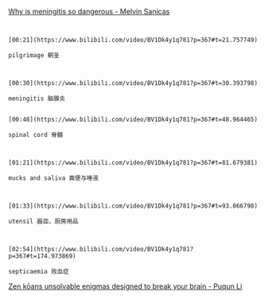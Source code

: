 [Why is meningitis so dangerous - Melvin Sanicas](https://www.bilibili.com/video/BV1Dk4y1q781?p=367)

```ad-note


[00:21](https://www.bilibili.com/video/BV1Dk4y1q781?p=367#t=21.757749)

pilgrimage 朝圣

```
```ad-note


[00:30](https://www.bilibili.com/video/BV1Dk4y1q781?p=367#t=30.393798)

meningitis 脑膜炎

```
```ad-note

[00:48](https://www.bilibili.com/video/BV1Dk4y1q781?p=367#t=48.964465)

spinal cord 脊髓

```
```ad-note


[01:21](https://www.bilibili.com/video/BV1Dk4y1q781?p=367#t=81.679381)

mucks and saliva 粪便与唾液

```
```ad-note


[01:33](https://www.bilibili.com/video/BV1Dk4y1q781?p=367#t=93.066798)

utensil 器皿，厨房用品

```
```ad-note


[02:54](https://www.bilibili.com/video/BV1Dk4y1q781?p=367#t=174.973869)

septicaemia 败血症

```
[Zen kōans unsolvable enigmas designed to break your brain - Puqun Li](https://www.bilibili.com/video/BV1Dk4y1q781?p=368)

```ad-note



```